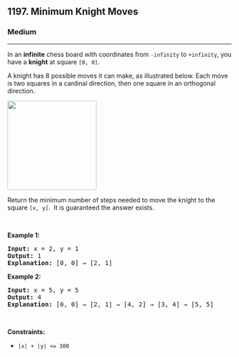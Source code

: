 <h2>1197. Minimum Knight Moves</h2><h3>Medium</h3><hr><div><p>In an <strong>infinite</strong> chess board with coordinates from <code>-infinity</code>&nbsp;to <code>+infinity</code>, you have a <strong>knight</strong> at square&nbsp;<code>[0, 0]</code>.</p>

<p>A&nbsp;knight has 8 possible moves it can make, as illustrated below. Each move is two squares in a cardinal direction, then one square in an orthogonal direction.</p>

<p><img src="https://assets.leetcode.com/uploads/2018/10/12/knight.png" style="height: 200px; width: 200px;"></p>

<p>Return the&nbsp;minimum number of steps needed to move the knight to the square <code>[x, y]</code>.&nbsp; It is guaranteed the answer exists.</p>

<p>&nbsp;</p>
<p><strong>Example 1:</strong></p>

<pre><strong>Input:</strong> x = 2, y = 1
<strong>Output:</strong> 1
<strong>Explanation: </strong>[0, 0] → [2, 1]
</pre>

<p><strong>Example 2:</strong></p>

<pre><strong>Input:</strong> x = 5, y = 5
<strong>Output:</strong> 4
<strong>Explanation: </strong>[0, 0] → [2, 1] → [4, 2] → [3, 4] → [5, 5]
</pre>

<p>&nbsp;</p>
<p><strong>Constraints:</strong></p>

<ul>
	<li><code>|x| + |y| &lt;= 300</code></li>
</ul>
</div>